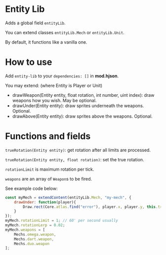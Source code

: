 # Entity Lib

Adds a global field `entityLib`.

You can extend classes `entityLib.Mech` or `entityLib.Unit`.

By default, it functions like a vanilla one.

# How to use

Add `entity-lib` to your `dependencies: []` in **mod.hjson**.

You may extend: (where Entity is Player or Unit)

* drawWeapon(Entity entity, float rotation, int number, uint index): draw weapons how you wish. May be optional.
* drawUnder(Entity entity): draw sprites underneath the weapons. Optional.
* drawAbove(Entity entity): draw sprites above the weapons. Optional.


# Functions and fields

`trueRotation(Entity entity)`: get rotation after all limits are processed.

`trueRotation(Entity entity, float rotation)`: set the true rotation.

`rotationLimit` is maximum rotation per tick.

`weapons` are an array of `Weapon`s to be fired.

See example code below:
```js
const myMech = extendContent(entityLib.Mech, "my-mech", {
	drawUnder: function(player){
		Draw.rect(Core.atlas.find("error"), player.x, player.y, this.trueRotation);
	}
});
myMech.rotationLimit = 1; // 60' per second usually
myMech.rotationLerp = 0.02;
myMech.weapons = [
	Mechs.omega.weapon,
	Mechs.dart.weapon,
	Mechs.duo.weapon
];
```
